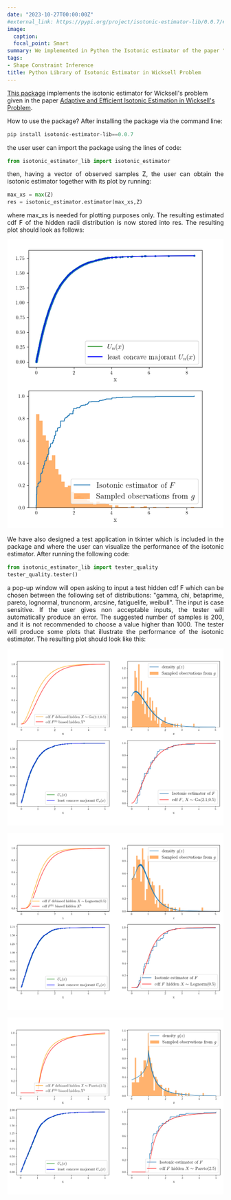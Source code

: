 ```yaml
---
date: "2023-10-27T00:00:00Z"
#external_link: https://pypi.org/project/isotonic-estimator-lib/0.0.7/#description
image:
  caption: 
  focal_point: Smart
summary: We implemented in Python the Isotonic estimator of the paper "Efficient Isotonic Estimation in Wicksell Problem". We created a dedicated library that can be installed by any Python user willing to deploy this estimator. In the library is contained also a tester where the user can test the estimator choosing from a set of hidden distribution functions F of the radii distribution.
tags:
- Shape Constraint Inference
title: Python Library of Isotonic Estimator in Wicksell Problem
---
```


[This package](https://pypi.org/project/isotonic-estimator-lib/0.0.7/#description) implements the isotonic estimator for Wicksell's problem given in the paper [Adaptive and Efficient Isotonic Estimation in Wicksell's Problem](https://arxiv.org/pdf/2310.05463.pdf). 

<div style="text-align: justify">

How to use the package? After installing the package via the command line: 


```python 
pip install isotonic-estimator-lib==0.0.7
```

the user user can import the package using the lines of code:

```python 
from isotonic_estimator_lib import isotonic_estimator
```

then, having a vector of observed samples Z, the user can obtain the isotonic estimator together with its plot by running:

```python 
max_xs = max(Z)
res = isotonic_estimator.estimator(max_xs,Z)
```

where max_xs is needed for plotting purposes only. The resulting estimated cdf F of the hidden radii distribution is now stored into res. The resulting plot should look as follows: 

![](https://github.com/francescogili/plots_isotonic_estimator_lib/blob/main/test.png?raw=true)

We have also designed a test application in tkinter which is included in the package and where the user can visualize the performance of the isotonic estimator. After running the following code:

```python 
from isotonic_estimator_lib import tester_quality
tester_quality.tester()
```

a pop-up window will open asking to input a test hidden cdf F which can be chosen between the following set of distributions: "gamma, chi, betaprime, pareto, lognormal, truncnorm, arcsine, fatiguelife, weibull". The input is case sensitive. If the user gives non acceptable inputs, the tester will automatically produce an error. The suggested number of samples is 200, and it is not recommended to choose a value higher than 1000. The tester will produce some plots that illustrate the performance of the isotonic estimator. The resulting plot should look like this:
<div>

![](https://github.com/francescogili/plots_isotonic_estimator_lib/blob/main/gamma.png?raw=true)

![](https://github.com/francescogili/plots_isotonic_estimator_lib/blob/main/lognormal.png?raw=true)

![](https://github.com/francescogili/plots_isotonic_estimator_lib/blob/main/pareto.png?raw=true)


